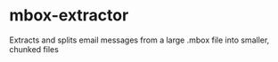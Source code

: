 # mbox-extractor
Extracts and splits email messages from a large .mbox file into smaller, chunked files
